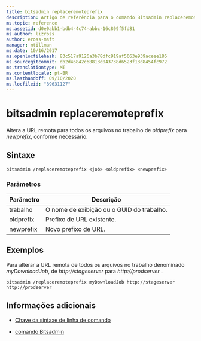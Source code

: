 ```yaml
---
title: bitsadmin replaceremoteprefix
description: Artigo de referência para o comando Bitsadmin replaceremoteprefix, que altera a URL remota para todos os arquivos no trabalho de *oldprefix* para *newprefix*, conforme necessário.
ms.topic: reference
ms.assetid: d0e0abb1-bdb4-4c74-abbc-16c809f5fd81
ms.author: lizross
author: eross-msft
manager: mtillman
ms.date: 10/16/2017
ms.openlocfilehash: 83c517a9126a3b78dfc919af5663e939aceee186
ms.sourcegitcommit: db2d46842c68813d043738d6523f13d8454fc972
ms.translationtype: MT
ms.contentlocale: pt-BR
ms.lasthandoff: 09/10/2020
ms.locfileid: "89631127"
---
```

# <a name="bitsadmin-replaceremoteprefix"></a>bitsadmin replaceremoteprefix

Altera a URL remota para todos os arquivos no trabalho de *oldprefix* para *newprefix*, conforme necessário.

## <a name="syntax"></a>Sintaxe

```
bitsadmin /replaceremoteprefix <job> <oldprefix> <newprefix>
```

### <a name="parameters"></a>Parâmetros

| Parâmetro | Descrição |
| -------------- | -------------- |
| trabalho | O nome de exibição ou o GUID do trabalho. |
| oldprefix | Prefixo de URL existente. |
| newprefix | Novo prefixo de URL. |

## <a name="examples"></a>Exemplos

Para alterar a URL remota de todos os arquivos no trabalho denominado *myDownloadJob*, de *http://stageserver* para *http://prodserver* .

```
bitsadmin /replaceremoteprefix myDownloadJob http://stageserver http://prodserver
```

## <a name="additional-information"></a>Informações adicionais

- [Chave da sintaxe de linha de comando](command-line-syntax-key.md)

- [comando Bitsadmin](bitsadmin.md)
